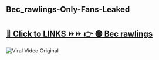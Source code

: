 
 ## Bec_rawlings-Only-Fans-Leaked

# <h2><a href="https://clipsfans.com/Bec_rawlings&ref=git">🔗 Click to LINKS ⏩⏩ 👉 🟢 Bec rawlings </a></h2>

<a href="https://clipsfans.com/Bec_rawlings&ref=git" rel="nofollow" data-target="animated-image.originalLink"><img src="https://i.ibb.co.com/xMMVF88/686577567.gif" alt="Viral Video Original" style="max-width: 100%; display: inline-block;" data-target="animated-image.originalImage"></a>
